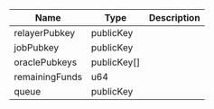 | Name           | Type        | Description |
| -------------- | ----------- | ----------- |
| relayerPubkey  | publicKey   |             |
| jobPubkey      | publicKey   |             |
| oraclePubkeys  | publicKey[] |             |
| remainingFunds | u64         |             |
| queue          | publicKey   |             |
